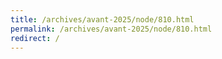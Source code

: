 ```yaml
---
title: /archives/avant-2025/node/810.html
permalink: /archives/avant-2025/node/810.html
redirect: /
---
```

